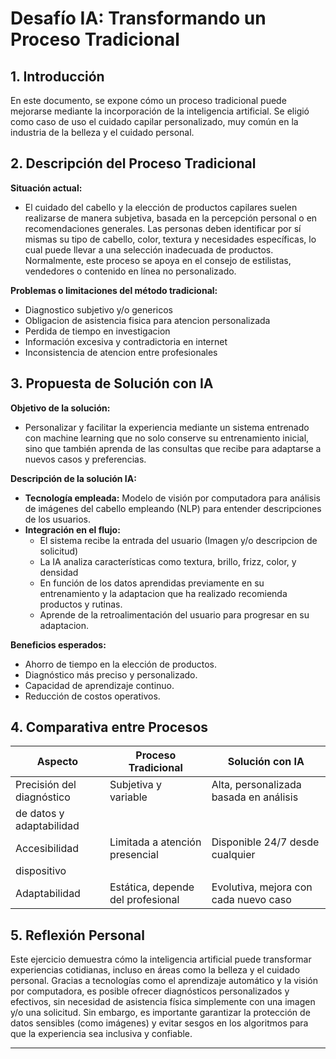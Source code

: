 # Desafío IA: Transformando un Proceso Tradicional

## 1. Introducción
En este documento, se expone cómo un proceso tradicional puede mejorarse mediante la incorporación de la inteligencia artificial. Se eligió como caso de uso el cuidado capilar personalizado, muy común en la industria de la belleza y el cuidado personal.

## 2. Descripción del Proceso Tradicional
**Situación actual:**  
- El cuidado del cabello y la elección de productos capilares suelen realizarse de manera subjetiva, basada en la percepción personal o en recomendaciones generales. Las personas deben identificar por sí mismas su tipo de cabello, color, textura y necesidades específicas, lo cual puede llevar a una selección inadecuada de productos. Normalmente, este proceso se apoya en el consejo de estilistas, vendedores o contenido en línea no personalizado.

**Problemas o limitaciones del método tradicional:**  
- Diagnostico subjetivo y/o genericos
- Obligacion de asistencia fisica para atencion personalizada
- Perdida de tiempo en investigacion
- Información excesiva y contradictoria en internet 
- Inconsistencia de atencion entre profesionales

## 3. Propuesta de Solución con IA
**Objetivo de la solución:**  
- Personalizar y facilitar la experiencia mediante un sistema entrenado con machine learning que no solo conserve su entrenamiento inicial, sino que también aprenda de las consultas que recibe para adaptarse a nuevos casos y preferencias.

**Descripción de la solución IA:**  
- **Tecnología empleada:** Modelo de visión por computadora para análisis de imágenes del cabello empleando (NLP) para entender descripciones de los usuarios.
- **Integración en el flujo:**
  - El sistema recibe la entrada del usuario (Imagen y/o descripcion de solicitud)
  - La IA analiza características como textura, brillo, frizz, color, y densidad
  - En función de los datos aprendidas previamente en su entrenamiento y la adaptacion que ha realizado recomienda productos y rutinas.
  - Aprende de la retroalimentación del usuario para progresar en su adaptacion.
    
**Beneficios esperados:**  
- Ahorro de tiempo en la elección de productos.
- Diagnóstico más preciso y personalizado.
- Capacidad de aprendizaje continuo.  
- Reducción de costos operativos.

## 4. Comparativa entre Procesos

| Aspecto                    | Proceso Tradicional               | Solución con IA                         |
|----------------------------|-----------------------------------|-----------------------------------------|
| Precisión del diagnóstico  | Subjetiva y variable              | Alta, personalizada basada en análisis  |
    de datos y adaptabilidad           |
| Accesibilidad              | Limitada a atención presencial    |     Disponible 24/7 desde cualquier     |
   dispositivo               |
| Adaptabilidad              | Estática, depende del profesional |  Evolutiva, mejora con cada nuevo caso  |

## 5. Reflexión Personal

Este ejercicio demuestra cómo la inteligencia artificial puede transformar experiencias cotidianas, incluso en áreas como la belleza y el cuidado personal. Gracias a tecnologías como el aprendizaje automático y la visión por computadora, es posible ofrecer diagnósticos personalizados y efectivos, sin necesidad de asistencia física simplemente con una imagen y/o una solicitud. Sin embargo, es importante garantizar la protección de datos sensibles (como imágenes) y evitar sesgos en los algoritmos para que la experiencia sea inclusiva y confiable.

---
